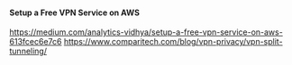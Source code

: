 #### Setup a Free VPN Service on AWS
https://medium.com/analytics-vidhya/setup-a-free-vpn-service-on-aws-613fcec6e7c6
https://www.comparitech.com/blog/vpn-privacy/vpn-split-tunneling/